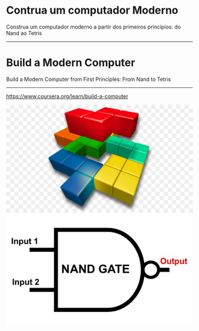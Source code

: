 # Contrua um computador Moderno

Construa um computador moderno a partir dos primeiros princípios: do Nand ao Tetris

------

# Build a Modern Computer

Build a Modern Computer from First Principles: From Nand to Tetris

------

https://www.coursera.org/learn/build-a-computer


![tetris](tetris.jpg)
![NAND](NAND.jpg)
